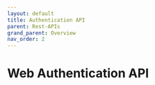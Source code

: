 ```yaml
---
layout: default
title: Authentication API
parent: Rest-APIs
grand_parent: Overview
nav_order: 2
---
```

# Web Authentication API
